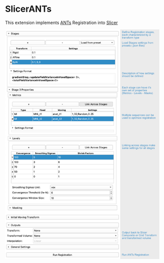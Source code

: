 # SlicerANTs

This extension implements [ANTs](https://github.com/ANTsX/ANTs) Registration into [Slicer](https://github.com/Slicer/Slicer)

![SlicerANTs](Documentation/ModuleUI.png?raw=true)
